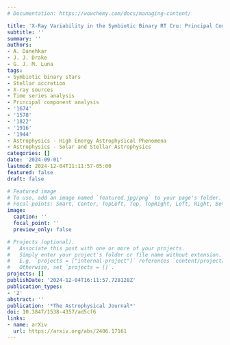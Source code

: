 ```yaml
---
# Documentation: https://wowchemy.com/docs/managing-content/

title: 'X-Ray Variability in the Symbiotic Binary RT Cru: Principal Component Analysis'
subtitle: ''
summary: ''
authors:
- A. Danehkar
- J. J. Drake
- G. J. M. Luna
tags:
- Symbiotic binary stars
- Stellar accretion
- X-ray sources
- Time series analysis
- Principal component analysis
- '1674'
- '1578'
- '1822'
- '1916'
- '1944'
- Astrophysics - High Energy Astrophysical Phenomena
- Astrophysics - Solar and Stellar Astrophysics
categories: []
date: '2024-09-01'
lastmod: 2024-12-04T11:11:57-05:00
featured: false
draft: false

# Featured image
# To use, add an image named `featured.jpg/png` to your page's folder.
# Focal points: Smart, Center, TopLeft, Top, TopRight, Left, Right, BottomLeft, Bottom, BottomRight.
image:
  caption: ''
  focal_point: ''
  preview_only: false

# Projects (optional).
#   Associate this post with one or more of your projects.
#   Simply enter your project's folder or file name without extension.
#   E.g. `projects = ["internal-project"]` references `content/project/deep-learning/index.md`.
#   Otherwise, set `projects = []`.
projects: []
publishDate: '2024-12-04T16:11:57.728128Z'
publication_types:
- '2'
abstract: ''
publication: '*The Astrophysical Journal*'
doi: 10.3847/1538-4357/ad5cf6
links:
- name: arXiv
  url: https://arxiv.org/abs/2406.17161
---
```

